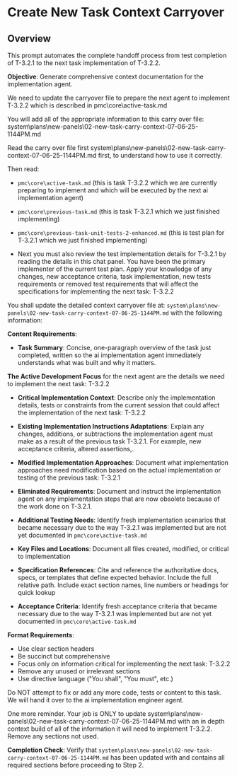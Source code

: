 # Create New Task Context Carryover

## Overview
This prompt automates the complete handoff process from test completion of T-3.2.1 to the next task implementation of T-3.2.2.

**Objective**: Generate comprehensive context documentation for the implementation agent.

We need to update the carryover file to prepare the next agent to implement T-3.2.2 which is described in pmc\core\active-task.md

You will add all of the appropriate information to this carry over file:
system\plans\new-panels\02-new-task-carry-context-07-06-25-1144PM.md

Read the carry over file first system\plans\new-panels\02-new-task-carry-context-07-06-25-1144PM.md first, to understand how to use it correctly.

Then read:
- `pmc\core\active-task.md` (this is task T-3.2.2 which we are currently preparing to implement and which will be executed by the next ai implementation agent)

- `pmc\core\previous-task.md` (this is task T-3.2.1 which we just finished implementing)

- `pmc\core\previous-task-unit-tests-2-enhanced.md` (this is test plan for T-3.2.1 which we just finished implementing)

- Next you must also review the test implementation details for T-3.2.1 by reading the details in this chat panel. You have been the primary implementer of the current test plan. Apply your knowledge of any changes, new acceptance criteria, task implementation, new tests requirements or removed test requirements that will affect the specifications for implementing the next task: T-3.2.2

You shall update the detailed context carryover file at: `system\plans\new-panels\02-new-task-carry-context-07-06-25-1144PM.md` with the following information:

**Content Requirements**:
- **Task Summary**: Concise, one-paragraph overview of the task just completed, written so the ai implementation agent immediately understands what was built and why it matters.

**The Active Development Focus** for the next agent are the details we need to implement the next task: T-3.2.2

- **Critical Implementation Context**: Describe only the implementation details, tests or constraints from the current session that could affect the implementation of the next task: T-3.2.2

- **Existing Implementation Instructions Adaptations**: Explain any changes, additions, or subtractions the implementation agent must make as a result of the previous task T-3.2.1. For example, new acceptance criteria, altered assertions,.

- **Modified Implementation Approaches**: Document what implementation approaches need modification based on the actual implementation or testing of the previous task: T-3.2.1

- **Eliminated Requirements**: Document and instruct the implementation agent on any implementation steps that are now obsolete because of the work done on T-3.2.1.

- **Additional Testing Needs**: Identify fresh implementation scenarios that became necessary due to the way T-3.2.1 was implemented but are not yet documented in `pmc\core\active-task.md`

- **Key Files and Locations**: Document all files created, modified, or critical to implementation
- **Specification References**: Cite and reference the authoritative docs, specs, or templates that define expected behavior. Include the full relative path. Include exact section names, line numbers or headings for quick lookup

- **Acceptance Criteria**: Identify fresh acceptance criteria that became necessary due to the way T-3.2.1 was implemented but are not yet documented in `pmc\core\active-task.md`

**Format Requirements**:
- Use clear section headers
- Be succinct but comprehensive
- Focus only on information critical for implementing the next task: T-3.2.2
- Remove any unused or irrelevant sections
- Use directive language ("You shall", "You must", etc.)

Do NOT attempt to fix or add any more code, tests or content to this task. We will hand it over to the ai implementation engineer agent.  

One more reminder. Your job is ONLY to update system\plans\new-panels\02-new-task-carry-context-07-06-25-1144PM.md with an in depth context build of all of the information it will need to implement T-3.2.2. Remove any sections not used.

**Completion Check**: Verify that `system\plans\new-panels\02-new-task-carry-context-07-06-25-1144PM.md` has been updated with and contains all required sections before proceeding to Step 2.